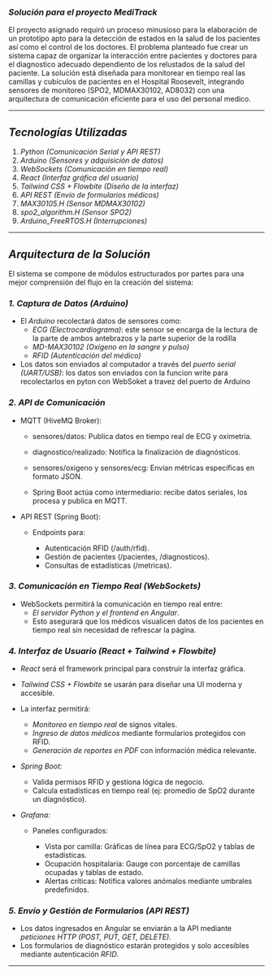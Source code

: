 ### *Solución para el proyecto MediTrack*

El proyecto asignado requiró un proceso minusioso para la elaboración de un prototipo apto para la detección de estados en la salud de los pacientes así como el control de los doctores. El problema planteado fue crear un sistema capaz de organizar la interacción entre pacientes y doctores para el diagnostico adecuado dependiento de los relustados de la salud del paciente. La solución está diseñada para monitorear en tiempo real las camillas y cubículos de pacientes en el Hospital Roosevelt, integrando sensores de monitoreo (SPO2, MDMAX30102, AD8032) con una arquitectura de comunicación eficiente para el uso del personal medico.

---

## *Tecnologías Utilizadas*
1. *Python (Comunicación Serial y API REST)*
2. *Arduino (Sensores y adquisición de datos)*
3. *WebSockets (Comunicación en tiempo real)*
4. *React (Interfaz gráfica del usuario)*
5. *Tailwind CSS + Flowbite (Diseño de la interfaz)*
6. *API REST (Envío de formularios médicos)*
7. *MAX30105.H (Sensor MDMAX30102)*
8. *spo2_algorithm.H (Sensor SPO2)*
9. *Arduino_FreeRTOS.H (Interrupciones)*

---

## *Arquitectura de la Solución*
El sistema se compone de módulos estructurados por partes para una mejor comprensión del flujo en la creación del sistema:

### *1. Captura de Datos (Arduino)*
   - El *Arduino* recolectará datos de sensores como:
     - *ECG (Electrocardiograma)*: este sensor se encarga de la lectura de la parte de ambos antebrazos y la parte superior de la rodilla
     - *MD-MAX30102 (Oxígeno en la sangre y pulso)*
     - *RFID (Autenticación del médico)*
   - Los datos son enviados al computador a través del *puerto serial (UART/USB)*: los datos son enviados con la funcion write para recolectarlos en pyton con WebSoket a travez del puerto de Arduino

### *2. API de Comunicación*
   - MQTT (HiveMQ Broker):
     - sensores/datos: Publica datos en tiempo real de ECG y oximetría.
     - diagnostico/realizado: Notifica la finalización de diagnósticos.
     - sensores/oxigeno y sensores/ecg: Envían métricas específicas en formato JSON.

      - Spring Boot actúa como intermediario: recibe datos seriales, los procesa y publica en MQTT.

   - API REST (Spring Boot):

      - Endpoints para:

         - Autenticación RFID (/auth/rfid).
         - Gestión de pacientes (/pacientes, /diagnosticos).
         - Consultas de estadísticas (/metricas).

     

### *3. Comunicación en Tiempo Real (WebSockets)*
   - WebSockets permitirá la comunicación en tiempo real entre:
     - *El servidor Python y el frontend en Angular*.
     - Esto asegurará que los médicos visualicen datos de los pacientes en tiempo real sin necesidad de refrescar la página.

### *4. Interfaz de Usuario (React + Tailwind + Flowbite)*
   - *React* será el framework principal para construir la interfaz gráfica.
   - *Tailwind CSS + Flowbite* se usarán para diseñar una UI moderna y accesible.
   - La interfaz permitirá:
     - *Monitoreo en tiempo real* de signos vitales.
     - *Ingreso de datos médicos* mediante formularios protegidos con RFID.
     - *Generación de reportes en PDF* con información médica relevante.

   - *Spring Boot:*

      - Valida permisos RFID y gestiona lógica de negocio.
      - Calcula estadísticas en tiempo real (ej: promedio de SpO2 durante un diagnóstico).

   - *Grafana:*

      - Paneles configurados:

         - Vista por camilla: Gráficas de línea para ECG/SpO2 y tablas de estadísticas.
         - Ocupación hospitalaria: Gauge con porcentaje de camillas ocupadas y tablas de estado.
         - Alertas críticas: Notifica valores anómalos mediante umbrales predefinidos.
### *5. Envío y Gestión de Formularios (API REST)*
   - Los datos ingresados en Angular se enviarán a la API mediante *peticiones HTTP (POST, PUT, GET, DELETE)*.
   - Los formularios de diagnóstico estarán protegidos y solo accesibles mediante autenticación *RFID*.

---